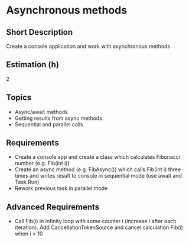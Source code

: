# Asynchronous methods

## Short Description

Create a console application and work with asynchronous methods

## Estimation (h)

2

## Topics

* Async/await methods
* Getting results from async methods
* Sequential and parallel calls

## Requirements

* Create a console app and create a class which calculates Fibonacci number (e.g. Fib(int i))
* Create an async method (e.g. FibAsync()) which calls Fib(int i) three times and writes result to console in sequential
    mode (use await and Task.Run)
* Rework previous task in parallel mode

## Advanced Requirements

* Call Fib(i) in infinity loop with some counter i (increase i after each iteration). Add CancellationTokenSource and
    cancel calculation Fib(i) when i > 10
